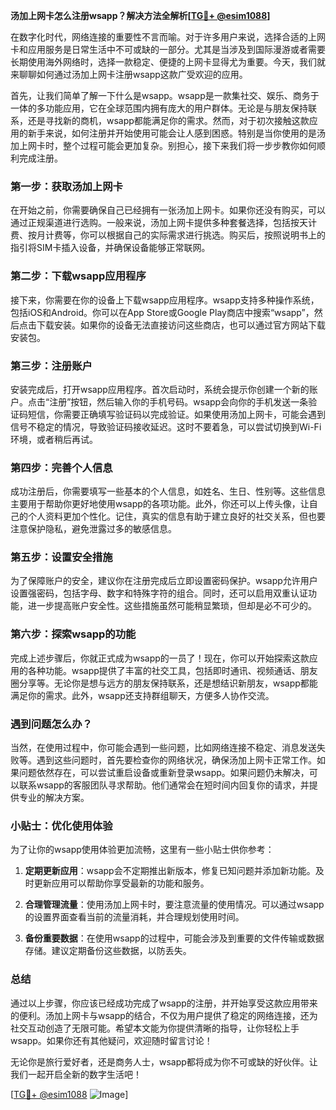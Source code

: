 **汤加上网卡怎么注册wsapp？解决方法全解析[[TG💪+ @esim1088](https://t.me/s/esim1088)]**

在数字化时代，网络连接的重要性不言而喻。对于许多用户来说，选择合适的上网卡和应用服务是日常生活中不可或缺的一部分。尤其是当涉及到国际漫游或者需要长期使用海外网络时，选择一款稳定、便捷的上网卡显得尤为重要。今天，我们就来聊聊如何通过汤加上网卡注册wsapp这款广受欢迎的应用。

首先，让我们简单了解一下什么是wsapp。wsapp是一款集社交、娱乐、商务于一体的多功能应用，它在全球范围内拥有庞大的用户群体。无论是与朋友保持联系，还是寻找新的商机，wsapp都能满足你的需求。然而，对于初次接触这款应用的新手来说，如何注册并开始使用可能会让人感到困惑。特别是当你使用的是汤加上网卡时，整个过程可能会更加复杂。别担心，接下来我们将一步步教你如何顺利完成注册。

### 第一步：获取汤加上网卡

在开始之前，你需要确保自己已经拥有一张汤加上网卡。如果你还没有购买，可以通过正规渠道进行选购。一般来说，汤加上网卡提供多种套餐选择，包括按天计费、按月计费等，你可以根据自己的实际需求进行挑选。购买后，按照说明书上的指引将SIM卡插入设备，并确保设备能够正常联网。

### 第二步：下载wsapp应用程序

接下来，你需要在你的设备上下载wsapp应用程序。wsapp支持多种操作系统，包括iOS和Android。你可以在App Store或Google Play商店中搜索“wsapp”，然后点击下载安装。如果你的设备无法直接访问这些商店，也可以通过官方网站下载安装包。

### 第三步：注册账户

安装完成后，打开wsapp应用程序。首次启动时，系统会提示你创建一个新的账户。点击“注册”按钮，然后输入你的手机号码。wsapp会向你的手机发送一条验证码短信，你需要正确填写验证码以完成验证。如果使用汤加上网卡，可能会遇到信号不稳定的情况，导致验证码接收延迟。这时不要着急，可以尝试切换到Wi-Fi环境，或者稍后再试。

### 第四步：完善个人信息

成功注册后，你需要填写一些基本的个人信息，如姓名、生日、性别等。这些信息主要用于帮助你更好地使用wsapp的各项功能。此外，你还可以上传头像，让自己的个人资料更加个性化。记住，真实的信息有助于建立良好的社交关系，但也要注意保护隐私，避免泄露过多的敏感信息。

### 第五步：设置安全措施

为了保障账户的安全，建议你在注册完成后立即设置密码保护。wsapp允许用户设置强密码，包括字母、数字和特殊字符的组合。同时，还可以启用双重认证功能，进一步提高账户安全性。这些措施虽然可能稍显繁琐，但却是必不可少的。

### 第六步：探索wsapp的功能

完成上述步骤后，你就正式成为wsapp的一员了！现在，你可以开始探索这款应用的各种功能。wsapp提供了丰富的社交工具，包括即时通讯、视频通话、朋友圈分享等。无论你是想与远方的朋友保持联系，还是想结识新朋友，wsapp都能满足你的需求。此外，wsapp还支持群组聊天，方便多人协作交流。

### 遇到问题怎么办？

当然，在使用过程中，你可能会遇到一些问题，比如网络连接不稳定、消息发送失败等。遇到这些问题时，首先要检查你的网络状况，确保汤加上网卡正常工作。如果问题依然存在，可以尝试重启设备或重新登录wsapp。如果问题仍未解决，可以联系wsapp的客服团队寻求帮助。他们通常会在短时间内回复你的请求，并提供专业的解决方案。

### 小贴士：优化使用体验

为了让你的wsapp使用体验更加流畅，这里有一些小贴士供你参考：

1. **定期更新应用**：wsapp会不定期推出新版本，修复已知问题并添加新功能。及时更新应用可以帮助你享受最新的功能和服务。
   
2. **合理管理流量**：使用汤加上网卡时，要注意流量的使用情况。可以通过wsapp的设置界面查看当前的流量消耗，并合理规划使用时间。

3. **备份重要数据**：在使用wsapp的过程中，可能会涉及到重要的文件传输或数据存储。建议定期备份这些数据，以防丢失。

### 总结

通过以上步骤，你应该已经成功完成了wsapp的注册，并开始享受这款应用带来的便利。汤加上网卡与wsapp的结合，不仅为用户提供了稳定的网络连接，还为社交互动创造了无限可能。希望本文能为你提供清晰的指导，让你轻松上手wsapp。如果你还有其他疑问，欢迎随时留言讨论！

无论你是旅行爱好者，还是商务人士，wsapp都将成为你不可或缺的好伙伴。让我们一起开启全新的数字生活吧！

[[TG💪+ @esim1088](https://t.me/s/esim1088) ![Image](https://i.postimg.cc/4NQfJmqS/Snipaste-2025-05-13-00-14-12.png)]